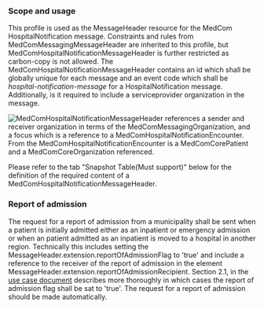 ### Scope and usage 
This profile is used as the MessageHeader resource for the MedCom HospitalNotification message. Constraints and rules from MedComMessagingMessageHeader are inherited to this profile, but MedComHospitalNotificationMessageHeader is further restricted as carbon-copy is not allowed.
The MedComHospitalNotificationMessageHeader contains an id which shall be globally unique for each message and an event code which shall be *hospital-notification-message* for a HospitalNotification message. Additionally, is it required to include a serviceprovider organization in the message.

<img alt="MedComHospitalNotificationMessageHeader references a sender and receiver organization in terms of the MedComMessagingOrganization, and a focus which is a reference to a MedComHospitalNotificationEncounter. From the MedComHospitalNotificationEncounter is a MedComCorePatient and a MedComCoreOrganization referenced." src="./hospitalnotification/HospitalNotificationMessageHeader.png" style="float:none; display:block; margin-left:auto; margin-right:auto;" />

Please refer to the tab "Snapshot Table(Must support)" below for the definition of the required content of a MedComHospitalNotificationMessageHeader.

### Report of admission 

The request for a report of admission from a municipality shall  be sent when a patient is initially admitted either as an inpatient or emergency admission or when an patient admitted as an inpatient is moved to a hospital in another region. Technically this includes setting the MessageHeader.extension.reportOfAdmissionFlag to 'true' and include a reference to the receiver of the report of admission in the element MessageHeader.extension.reportOfAdmissionRecipient. Section 2.1, in the [use case document](https://medcomdk.github.io/dk-medcom-hospitalnotification/#12-use-cases) describes more thoroughly in which cases the report of admission flag shall be sat to 'true'. The request for a report of admission should be made automatically. 